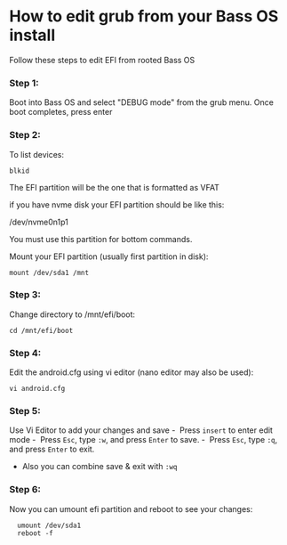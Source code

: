 # How to edit grub from your Bass OS install

Follow these steps to edit EFI from rooted Bass OS

### Step 1:
Boot into Bass OS and select "DEBUG mode" from the grub menu. Once boot completes, press enter

### Step 2:
To list devices:
  
  `blkid`

The EFI partition will be the one that is formatted as VFAT
  
if you have nvme disk your EFI partition should be like this:

/dev/nvme0n1p1

You must use this partition for bottom commands.

Mount your EFI partition (usually first partition in disk):

  `mount /dev/sda1 /mnt`

### Step 3:
Change directory to /mnt/efi/boot:

  `cd /mnt/efi/boot`

### Step 4:
Edit the android.cfg using vi editor (nano editor may also be used):

  `vi android.cfg`

### Step 5:
Use Vi Editor to add your changes and save 
-  Press `insert` to enter edit mode
-  Press `Esc`, type `:w`, and press `Enter` to save.
-  Press `Esc`, type `:q`, and press `Enter` to exit.
- Also you can combine save & exit with `:wq`

### Step 6:
Now you can umount efi partition and reboot to see your changes:
```
  umount /dev/sda1
  reboot -f
```

